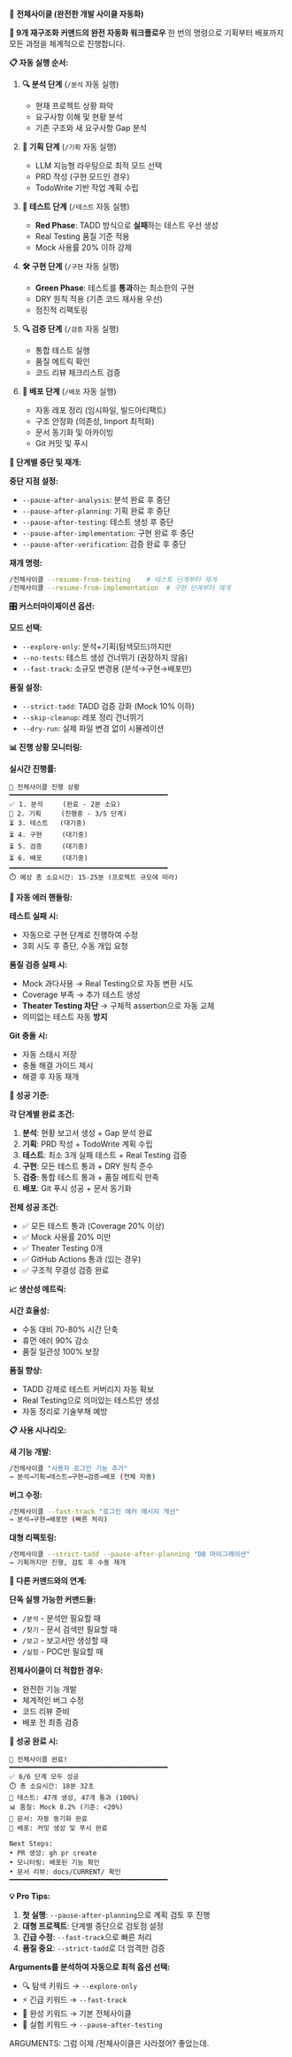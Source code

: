 <!--
@meta
id: command_20250906_전체사이클
type: command
scope: workflow
status: active
created: 2025-09-06
updated: 2025-09-06
tags: 전체사이클.md, full-cycle, automation, TADD
related: 기획.md, 테스트.md, 구현.md, 배포.md
-->

🔄 **전체사이클 (완전한 개발 사이클 자동화)**

**🎯 9개 재구조화 커맨드의 완전 자동화 워크플로우**
한 번의 명령으로 기획부터 배포까지 모든 과정을 체계적으로 진행합니다.

**📋 자동 실행 순서:**

1. **🔍 분석 단계** (`/분석` 자동 실행)
   - 현재 프로젝트 상황 파악
   - 요구사항 이해 및 현황 분석
   - 기존 구조와 새 요구사항 Gap 분석

2. **🎯 기획 단계** (`/기획` 자동 실행)
   - LLM 지능형 라우팅으로 최적 모드 선택
   - PRD 작성 (구현 모드인 경우)
   - TodoWrite 기반 작업 계획 수립

3. **🧪 테스트 단계** (`/테스트` 자동 실행)
   - **Red Phase**: TADD 방식으로 **실패**하는 테스트 우선 생성
   - Real Testing 품질 기준 적용
   - Mock 사용률 20% 이하 강제

4. **🛠️ 구현 단계** (`/구현` 자동 실행)
   - **Green Phase**: 테스트를 **통과**하는 최소한의 구현
   - DRY 원칙 적용 (기존 코드 재사용 우선)
   - 점진적 리팩토링

5. **🔍 검증 단계** (`/검증` 자동 실행)
   - 통합 테스트 실행
   - 품질 메트릭 확인
   - 코드 리뷰 체크리스트 검증

6. **🚀 배포 단계** (`/배포` 자동 실행)
   - 자동 레포 정리 (임시파일, 빌드아티팩트)
   - 구조 안정화 (의존성, Import 최적화)
   - 문서 동기화 및 아카이빙
   - Git 커밋 및 푸시

**🔄 단계별 중단 및 재개:**

**중단 지점 설정:**
- `--pause-after-analysis`: 분석 완료 후 중단
- `--pause-after-planning`: 기획 완료 후 중단  
- `--pause-after-testing`: 테스트 생성 후 중단
- `--pause-after-implementation`: 구현 완료 후 중단
- `--pause-after-verification`: 검증 완료 후 중단

**재개 명령:**
```bash
/전체사이클 --resume-from-testing    # 테스트 단계부터 재개
/전체사이클 --resume-from-implementation  # 구현 단계부터 재개
```

**🎛️ 커스터마이제이션 옵션:**

**모드 선택:**
- `--explore-only`: 분석+기획(탐색모드)까지만
- `--no-tests`: 테스트 생성 건너뛰기 (권장하지 않음)
- `--fast-track`: 소규모 변경용 (분석→구현→배포만)

**품질 설정:**
- `--strict-tadd`: TADD 검증 강화 (Mock 10% 이하)
- `--skip-cleanup`: 레포 정리 건너뛰기
- `--dry-run`: 실제 파일 변경 없이 시뮬레이션

**📊 진행 상황 모니터링:**

**실시간 진행률:**
```
🔄 전체사이클 진행 상황
━━━━━━━━━━━━━━━━━━━━━━━━━━━━━━━━━━━━━━━━
✅ 1. 분석     (완료 - 2분 소요)
🔄 2. 기획     (진행중 - 3/5 단계)
⏳ 3. 테스트   (대기중)
⏳ 4. 구현     (대기중)  
⏳ 5. 검증     (대기중)
⏳ 6. 배포     (대기중)
━━━━━━━━━━━━━━━━━━━━━━━━━━━━━━━━━━━━━━━━
⏱️ 예상 총 소요시간: 15-25분 (프로젝트 규모에 따라)
```

**🚨 자동 에러 핸들링:**

**테스트 실패 시:**
- 자동으로 구현 단계로 진행하여 수정
- 3회 시도 후 중단, 수동 개입 요청

**품질 검증 실패 시:**
- Mock 과다사용 → Real Testing으로 자동 변환 시도
- Coverage 부족 → 추가 테스트 생성
- **Theater Testing 차단** → 구체적 assertion으로 자동 교체
- 의미없는 테스트 자동 **방지**

**Git 충돌 시:**
- 자동 스태시 저장
- 충돌 해결 가이드 제시
- 해결 후 자동 재개

**🎯 성공 기준:**

**각 단계별 완료 조건:**
1. **분석**: 현황 보고서 생성 + Gap 분석 완료
2. **기획**: PRD 작성 + TodoWrite 계획 수립
3. **테스트**: 최소 3개 실패 테스트 + Real Testing 검증
4. **구현**: 모든 테스트 통과 + DRY 원칙 준수
5. **검증**: 통합 테스트 통과 + 품질 메트릭 만족
6. **배포**: Git 푸시 성공 + 문서 동기화

**전체 성공 조건:**
- ✅ 모든 테스트 통과 (Coverage 20% 이상)
- ✅ Mock 사용률 20% 미만
- ✅ Theater Testing 0개
- ✅ GitHub Actions 통과 (있는 경우)
- ✅ 구조적 무결성 검증 완료

**📈 생산성 메트릭:**

**시간 효율성:**
- 수동 대비 70-80% 시간 단축
- 휴먼 에러 90% 감소
- 품질 일관성 100% 보장

**품질 향상:**
- TADD 강제로 테스트 커버리지 자동 확보
- Real Testing으로 의미있는 테스트만 생성
- 자동 정리로 기술부채 예방

**📋 사용 시나리오:**

**새 기능 개발:**
```bash
/전체사이클 "사용자 로그인 기능 추가"
→ 분석→기획→테스트→구현→검증→배포 (전체 자동)
```

**버그 수정:**
```bash
/전체사이클 --fast-track "로그인 에러 메시지 개선"
→ 분석→구현→배포만 (빠른 처리)
```

**대형 리팩토링:**
```bash
/전체사이클 --strict-tadd --pause-after-planning "DB 마이그레이션"
→ 기획까지만 진행, 검토 후 수동 재개
```

**🔗 다른 커맨드와의 연계:**

**단독 실행 가능한 커맨드들:**
- `/분석` - 분석만 필요할 때
- `/찾기` - 문서 검색만 필요할 때  
- `/보고` - 보고서만 생성할 때
- `/실험` - POC만 필요할 때

**전체사이클이 더 적합한 경우:**
- 완전한 기능 개발
- 체계적인 버그 수정
- 코드 리뷰 준비
- 배포 전 최종 검증

**🎉 성공 완료 시:**

```
🎉 전체사이클 완료!
━━━━━━━━━━━━━━━━━━━━━━━━━━━━━━━━━━━━━━━━
✅ 6/6 단계 모두 성공
⏱️ 총 소요시간: 18분 32초
🧪 테스트: 47개 생성, 47개 통과 (100%)
📊 품질: Mock 8.2% (기준: <20%)  
📝 문서: 자동 동기화 완료
🚀 배포: 커밋 생성 및 푸시 완료

Next Steps:
• PR 생성: gh pr create
• 모니터링: 배포된 기능 확인
• 문서 리뷰: docs/CURRENT/ 확인
━━━━━━━━━━━━━━━━━━━━━━━━━━━━━━━━━━━━━━━━
```

**💡 Pro Tips:**

1. **첫 실행**: `--pause-after-planning`으로 계획 검토 후 진행
2. **대형 프로젝트**: 단계별 중단으로 검토점 설정
3. **긴급 수정**: `--fast-track`으로 빠른 처리
4. **품질 중요**: `--strict-tadd`로 더 엄격한 검증

**Arguments를 분석하여 자동으로 최적 옵션 선택:**
- 🔍 탐색 키워드 → `--explore-only`
- ⚡ 긴급 키워드 → `--fast-track`  
- 🎯 완성 키워드 → 기본 전체사이클
- 🔬 실험 키워드 → `--pause-after-testing`

ARGUMENTS: 그럼 이제 /전체사이클은 사라졌어? 좋았는데.